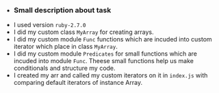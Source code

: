 * ### Small description about task
- I used version `ruby-2.7.0` 
- I did my custom class `MyArray` for creating arrays.
- I did my custom module `Func` functions which are incuded into custom iterator which place in class `MyArray`.
- I did my custom module `Predicates` for small functions which are incuded into module `Func`. 
  Theese small functions help us make conditionals and structure my code.
- I created my arr and called my custom iterators on it in `index.js` with comparing default iterators of instance Array.